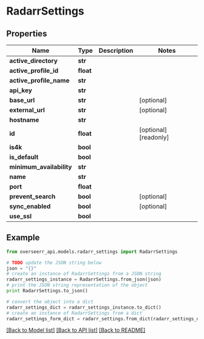 # RadarrSettings


## Properties
Name | Type | Description | Notes
------------ | ------------- | ------------- | -------------
**active_directory** | **str** |  | 
**active_profile_id** | **float** |  | 
**active_profile_name** | **str** |  | 
**api_key** | **str** |  | 
**base_url** | **str** |  | [optional] 
**external_url** | **str** |  | [optional] 
**hostname** | **str** |  | 
**id** | **float** |  | [optional] [readonly] 
**is4k** | **bool** |  | 
**is_default** | **bool** |  | 
**minimum_availability** | **str** |  | 
**name** | **str** |  | 
**port** | **float** |  | 
**prevent_search** | **bool** |  | [optional] 
**sync_enabled** | **bool** |  | [optional] 
**use_ssl** | **bool** |  | 

## Example

```python
from overseerr_api.models.radarr_settings import RadarrSettings

# TODO update the JSON string below
json = "{}"
# create an instance of RadarrSettings from a JSON string
radarr_settings_instance = RadarrSettings.from_json(json)
# print the JSON string representation of the object
print RadarrSettings.to_json()

# convert the object into a dict
radarr_settings_dict = radarr_settings_instance.to_dict()
# create an instance of RadarrSettings from a dict
radarr_settings_form_dict = radarr_settings.from_dict(radarr_settings_dict)
```
[[Back to Model list]](../README.md#documentation-for-models) [[Back to API list]](../README.md#documentation-for-api-endpoints) [[Back to README]](../README.md)


